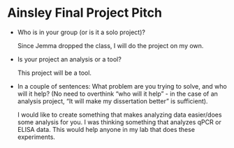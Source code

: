# Ainsley Final Project Pitch

- Who is in your group (or is it a solo project)?

  Since Jemma dropped the class, I will do the project on my own.

- Is your project an analysis or a tool?

  This project will be a tool.

- In a couple of sentences: What problem are you trying to solve, and
  who will it help? (No need to overthink “who will it help” - in the
  case of an analysis project, “It will make my dissertation better” is
  sufficient). 

  I would like to create something that makes analyzing data easier/does
  some analysis for you. I was thinking something that analyzes qPCR or
  ELISA data. This would help anyone in my lab that does these
  experiments.

